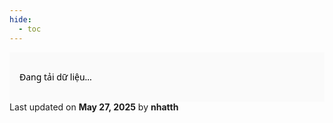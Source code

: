 ```yaml
---
hide:
  - toc
---
```


<style>
  :root {
    --bg-table: #ffffff;
    --text-color: #000000;
    --bg-header: #007acc;
    --bg-row-alt: #fafafa;
    --bg-hover: #e8f4ff;
    --border-color: #ddd;
    --highlight-color: yellow;
    --filter-bg: #fff;
  }

  html[data-theme='dark'] {
    --bg-table: #1e1e1e;
    --text-color: #eeeeee;
    --bg-header: #007acc;
    --bg-row-alt: #2a2a2a;
    --bg-hover: #2d3c4d;
    --border-color: #444;
    --highlight-color: #ffd700;
    --filter-bg: #2a2a2a;
  }

  #sheet-table-container {
    width: 100%;
    overflow-x: auto;
    padding: 16px;
    box-sizing: border-box;
    font-family: "Segoe UI", Roboto, Arial, sans-serif;
    background-color: var(--bg-row-alt);
    color: var(--text-color);
  }

  #sheet-table-container table {
    width: 100%;
    border-collapse: collapse;
    font-size: 0.9em;
    background: var(--bg-table);
    border: 1px solid var(--border-color);
    border-radius: 8px;
    table-layout: auto;
  }

  th,
  td {
    padding: 10px 16px;
    text-align: left;
    border-bottom: 1px solid var(--border-color);
    vertical-align: top;
    word-break: break-word;
    color: var(--text-color);
  }

  th {
    background-color: var(--bg-header);
    color: #ffffff;
    font-weight: 600;
    position: sticky;
    top: 0;
    z-index: 2;
  }

  tr:nth-child(even) td {
    background-color: var(--bg-row-alt);
  }

  tr:hover td {
    background-color: var(--bg-hover);
  }

  .filter-row input,
  .filter-row select {
    width: 100%;
    padding: 5px;
    font-size: 0.85em;
    border: 1px solid var(--border-color);
    border-radius: 4px;
    background-color: var(--filter-bg);
    color: var(--text-color);
  }

  .highlight {
    background-color: var(--highlight-color);
    font-weight: bold;
  }
</style>

<div id="sheet-table-container">
  <p>Đang tải dữ liệu...</p>
</div>

<script src="https://cdn.jsdelivr.net/npm/papaparse@5.4.1/papaparse.min.js"></script>

<script>
  const hiddenCols = [2, 7, 8, 9, 10, 11];
  let rawRows = [];
  let headers = [];

  async function loadSheetData() {
    const url = 'https://docs.google.com/spreadsheets/d/e/2PACX-1vQmQYH5j8ruAENtaIj8LXF_2wlYDnznZhRi0urxGWo8HBqRK4huxRICTQRl54e_wdKuGV-KfTE1-IQY/pub?output=csv';

    try {
      const response = await fetch(url);
      const text = await response.text();
      const results = Papa.parse(text, { header: false, skipEmptyLines: true });
      rawRows = results.data;
      headers = rawRows[0].filter((_, idx) => !hiddenCols.includes(idx));
      renderTable(rawRows);
    } catch (err) {
      document.getElementById('sheet-table-container').innerHTML = `<p style="color:red;">Không thể tải dữ liệu.</p>`;
    }
  }

  function renderTable(data) {
    const table = document.createElement('table');
    const thead = document.createElement('thead');
    const trHead = document.createElement('tr');
    const trFilter = document.createElement('tr');
    trFilter.classList.add('filter-row');

    headers.forEach((header, colIndex) => {
      const th = document.createElement('th');
      th.textContent = header;
      trHead.appendChild(th);

      const tdFilter = document.createElement('td');

      const sampleValues = data.slice(1).map(r => r.filter((_, idx) => !hiddenCols.includes(idx))[colIndex]);
      const isNumeric = sampleValues.every(v => !isNaN(v));
      const uniqueVals = [...new Set(sampleValues.filter(v => v !== ''))];

      if (uniqueVals.length <= 10 && !isNumeric) {
        const select = document.createElement('select');
        const optAll = document.createElement('option');
        optAll.value = '';
        optAll.textContent = '-- Tất cả --';
        select.appendChild(optAll);
        uniqueVals.sort().forEach(val => {
          const opt = document.createElement('option');
          opt.value = val;
          opt.textContent = val;
          select.appendChild(opt);
        });
        select.onchange = applyFilter;
        tdFilter.appendChild(select);
      } else {
        const input = document.createElement('input');
        input.placeholder = 'Lọc...';
        input.oninput = applyFilter;
        tdFilter.appendChild(input);
      }

      trFilter.appendChild(tdFilter);
    });

    thead.appendChild(trHead);
    thead.appendChild(trFilter);
    table.appendChild(thead);

    const tbody = document.createElement('tbody');
    table.appendChild(tbody);
    const container = document.getElementById('sheet-table-container');
    container.innerHTML = '';
    container.appendChild(table);

    applyFilter(); // ban đầu render hết
  }

  function highlightMatch(text, keyword) {
    if (!keyword) return text;
    const pattern = new RegExp(`(${keyword})`, 'gi');
    return text.replace(pattern, `<span class="highlight">$1</span>`);
  }

  function applyFilter() {
    const table = document.querySelector('#sheet-table-container table');
    const filters = Array.from(table.querySelectorAll('.filter-row td')).map(td => {
      const input = td.querySelector('input, select');
      return input ? input.value.trim().toLowerCase() : '';
    });

    const tbody = table.querySelector('tbody');
    tbody.innerHTML = '';

    rawRows.slice(1).forEach(row => {
      const visibleRow = row.filter((_, idx) => !hiddenCols.includes(idx));
      const match = visibleRow.every((cell, idx) => {
        const filterVal = filters[idx];
        if (!filterVal) return true;
        return cell.toLowerCase().includes(filterVal);
      });

      if (match) {
        const tr = document.createElement('tr');
        visibleRow.forEach((cell, idx) => {
          const td = document.createElement('td');
          const keyword = filters[idx];
          td.innerHTML = highlightMatch(cell, keyword);
          tr.appendChild(td);
        });
        tbody.appendChild(tr);
      }
    });
  }

  loadSheetData();
</script>




<div class="last-updated">Last updated on <strong>May 27, 2025</strong> by <strong>nhatth</strong></div>
